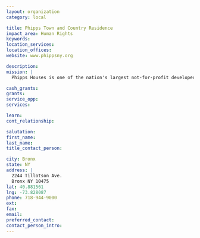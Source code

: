 ```yaml
---
layout: organization
category: local

title: Phipps Town and Country Residence
impact_area: Human Rights
keywords: 
location_services: 
location_offices: 
website: www.phippsny.org

description: 
mission: |
  Phipps Houses is one of the nation's largest not-for-profit developers, owners, and managers of affordable housing. It is a multi-faceted real estate organization with a mission to create and sustain enduring communities through housing development, attentive property management, and residentially and community based human services. 

cash_grants: 
grants: 
service_opp: 
services: 

learn: 
cont_relationship: 

salutation: 
first_name: 
last_name: 
title_contact_person: 

city: Bronx
state: NY
address: |
  2244 Tillotson Ave.  
  Bronx NY 10475
lat: 40.881561
lng: -73.828087
phone: 718-944-9000
ext: 
fax: 
email: 
preferred_contact: 
contact_person_intro: 
---
```

